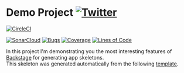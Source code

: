#  Demo Project [![Twitter](https://img.shields.io/twitter/follow/piotr_minkowski.svg?style=social&logo=twitter&label=Follow%20Me)](https://twitter.com/piotr_minkowski)

[![CircleCI](https://circleci.com/gh/hoang/sample-spring-boot-app.svg?style=svg)](https://circleci.com/gh/hoang/sample-spring-boot-app)

[![SonarCloud](https://sonarcloud.io/images/project_badges/sonarcloud-black.svg)](https://sonarcloud.io/dashboard?id=hoang_sample-spring-boot-app)
[![Bugs](https://sonarcloud.io/api/project_badges/measure?project=hoang_sample-spring-boot-app&metric=bugs)](https://sonarcloud.io/dashboard?id=hoang_sample-spring-boot-app)
[![Coverage](https://sonarcloud.io/api/project_badges/measure?project=hoang_sample-spring-boot-app&metric=coverage)](https://sonarcloud.io/dashboard?id=hoang_sample-spring-boot-app)
[![Lines of Code](https://sonarcloud.io/api/project_badges/measure?project=hoang_sample-spring-boot-app&metric=ncloc)](https://sonarcloud.io/dashboard?id=hoang_sample-spring-boot-app)

In this project I'm demonstrating you the most interesting features of [Backstage](https://backstage.io/) for generating app skeletons. \
This skeleton was generated automatically from the following [template](https://github.com/piomin/backstage-templates/blob/master/templates/spring-boot-basic/template.yaml).